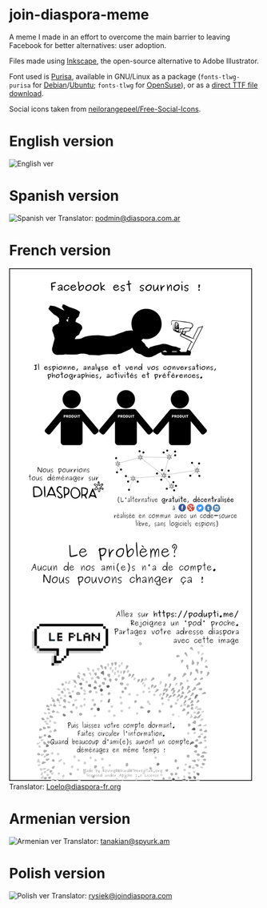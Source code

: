 # join-diaspora-meme

A meme I made in an effort to overcome the main barrier to leaving Facebook for better alternatives: user adoption.

Files made using [Inkscape](https://inkscape.org/), the open-source alternative to Adobe Illustrator.

Font used is [Purisa](http://www.miriamruiz.es/debfonts/fnt-1754ebd3bc2e1eaf5b833389bd7b72de.html), available in GNU/Linux as a package (`fonts-tlwg-purisa` for [Debian](https://packages.debian.org/jessie/fonts-tlwg-purisa)/[Ubuntu](http://packages.ubuntu.com/wily/fonts-tlwg-purisa); `fonts-tlwg` for [OpenSuse](https://fontinfo.opensuse.org/fonts/PurisaMedium.html)), or as a [direct TTF file download](http://linux.thai.net/pub/thailinux/software/thai-ttf/).

Social icons taken from [neilorangepeel/Free-Social-Icons](https://github.com/neilorangepeel/Free-Social-Icons/).


# English version

![English ver](figure-english.png?raw=true)

# Spanish version

![Spanish ver](figure-espanol.png?raw=true)
Translator: podmin@diaspora.com.ar

# French version

![French ver](figure-french.png?raw=true)
Translator: Loelo@diaspora-fr.org

# Armenian version

![Armenian ver](figure-armenian.png?raw=true)
Translator: tanakian@spyurk.am

# Polish version

![Polish ver](figure-polish.png?raw=true)
Translator: rysiek@joindiaspora.com
